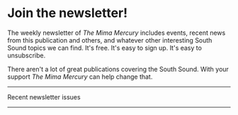 <script>
import Newsletter from "$components/Newsletter.svelte";
import PostListCompact from "$components/PostListCompact.svelte"

export let data

const { newsletters } = data

</script>

<div class="prose dark:prose-invert">

# Join the newsletter!

The weekly newsletter of _The Mima Mercury_ includes events, recent news from this publication and others, and whatever other interesting South Sound topics we can find. It's free. It's easy to sign up. It's easy to unsubscribe.

There aren't a lot of great publications covering the South Sound. With your support _The Mima Mercury_ can help change that.

<Newsletter />

</div>

<hr class="divider w-72 mx-auto border-bottom-surface-100 my-12 border-surface-200 dark:border-surface-700">

<p class="mb-4 font-bold text-2xl">Recent newsletter issues</p>

<PostListCompact posts={newsletters} post_type='newsletter' />

<hr class="divider w-72 mx-auto border-surface-200 dark:border-surface-700 my-12">
